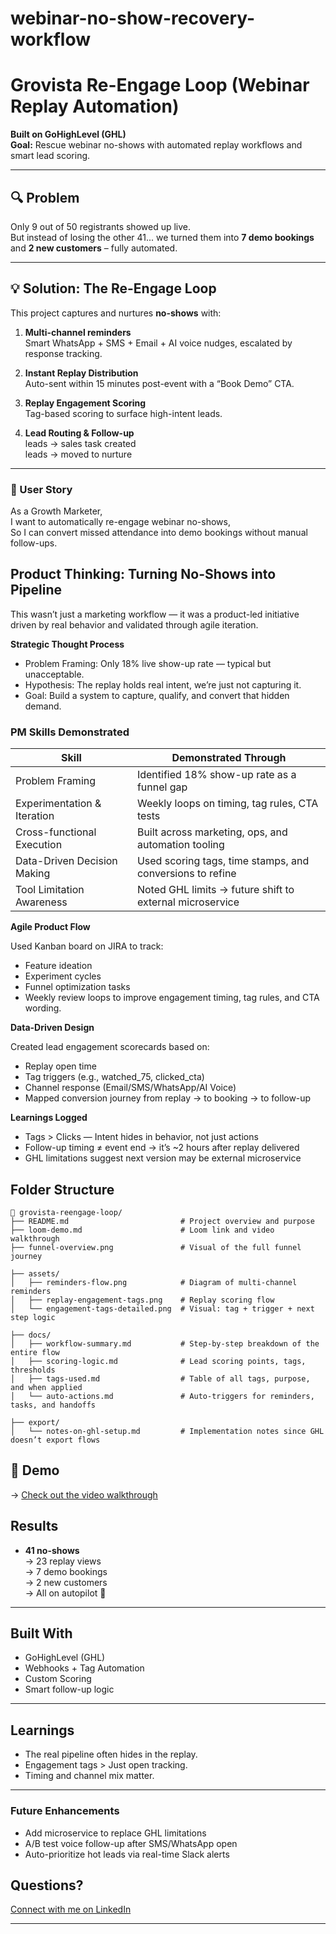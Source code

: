 # webinar-no-show-recovery-workflow

# Grovista Re-Engage Loop (Webinar Replay Automation)

**Built on GoHighLevel (GHL)**  
**Goal:** Rescue webinar no-shows with automated replay workflows and smart lead scoring.

---

## 🔍 Problem

Only 9 out of 50 registrants showed up live.  
But instead of losing the other 41... we turned them into **7 demo bookings** and **2 new customers** – fully automated.

---

## 💡 Solution: The Re-Engage Loop

This project captures and nurtures **no-shows** with:

1. **Multi-channel reminders**  
   Smart WhatsApp + SMS + Email + AI voice nudges, escalated by response tracking.

2. **Instant Replay Distribution**  
   Auto-sent within 15 minutes post-event with a “Book Demo” CTA.

3. **Replay Engagement Scoring**  
   Tag-based scoring to surface high-intent leads.

4. **Lead Routing & Follow-up**  
   leads → sales task created  
   leads → moved to nurture

---
### 👤 User Story
As a Growth Marketer,  
I want to automatically re-engage webinar no-shows,  
So I can convert missed attendance into demo bookings without manual follow-ups.

## Product Thinking: Turning No-Shows into Pipeline

This wasn’t just a marketing workflow — it was a product-led initiative driven by real behavior and validated through agile iteration.

**Strategic Thought Process**
- Problem Framing: Only 18% live show-up rate — typical but unacceptable.
- Hypothesis: The replay holds real intent, we’re just not capturing it.
- Goal: Build a system to capture, qualify, and convert that hidden demand.

### PM Skills Demonstrated

| Skill                        | Demonstrated Through                                       |
|-----------------------------|------------------------------------------------------------|
| Problem Framing             | Identified 18% show-up rate as a funnel gap               |
| Experimentation & Iteration | Weekly loops on timing, tag rules, CTA tests              |
| Cross-functional Execution  | Built across marketing, ops, and automation tooling        |
| Data-Driven Decision Making | Used scoring tags, time stamps, and conversions to refine |
| Tool Limitation Awareness   | Noted GHL limits → future shift to external microservice   |

**Agile Product Flow**

Used Kanban board on JIRA to track:
- Feature ideation
- Experiment cycles
- Funnel optimization tasks
- Weekly review loops to improve engagement timing, tag rules, and CTA wording.


**Data-Driven Design**

Created lead engagement scorecards based on:
- Replay open time
- Tag triggers (e.g., watched_75, clicked_cta)
- Channel response (Email/SMS/WhatsApp/AI Voice)
- Mapped conversion journey from replay → to booking → to follow-up

**Learnings Logged**
- Tags > Clicks — Intent hides in behavior, not just actions
- Follow-up timing ≠ event end → it’s ~2 hours after replay delivered
- GHL limitations suggest next version may be external microservice

## Folder Structure

```
📂 grovista-reengage-loop/
├── README.md                         # Project overview and purpose
├── loom-demo.md                      # Loom link and video walkthrough
├── funnel-overview.png               # Visual of the full funnel journey

├── assets/
│   ├── reminders-flow.png            # Diagram of multi-channel reminders
│   ├── replay-engagement-tags.png    # Replay scoring flow
│   └── engagement-tags-detailed.png  # Visual: tag + trigger + next step logic

├── docs/
│   ├── workflow-summary.md           # Step-by-step breakdown of the entire flow
│   ├── scoring-logic.md              # Lead scoring points, tags, thresholds
│   ├── tags-used.md                  # Table of all tags, purpose, and when applied
│   └── auto-actions.md               # Auto-triggers for reminders, tasks, and handoffs

├── export/
│   └── notes-on-ghl-setup.md         # Implementation notes since GHL doesn’t export flows
```

## 🎥 Demo

→ [Check out the video walkthrough](https://drive.google.com/file/d/1RMxwakXs3-317tyzagsjKOrS_YumC_m8/view?usp=sharing)

## Results

- **41 no-shows**  
→ 23 replay views  
→ 7 demo bookings  
→ 2 new customers  
→ All on autopilot 🎯

---

## Built With

- GoHighLevel (GHL)
- Webhooks + Tag Automation
- Custom Scoring
- Smart follow-up logic

---

## Learnings

- The real pipeline often hides in the replay.
- Engagement tags > Just open tracking.
- Timing and channel mix matter.

---
### Future Enhancements
- Add microservice to replace GHL limitations
- A/B test voice follow-up after SMS/WhatsApp open
- Auto-prioritize hot leads via real-time Slack alerts

## Questions?

[Connect with me on LinkedIn](www.linkedin.com/in/hitaishi-n-grovista)

---
